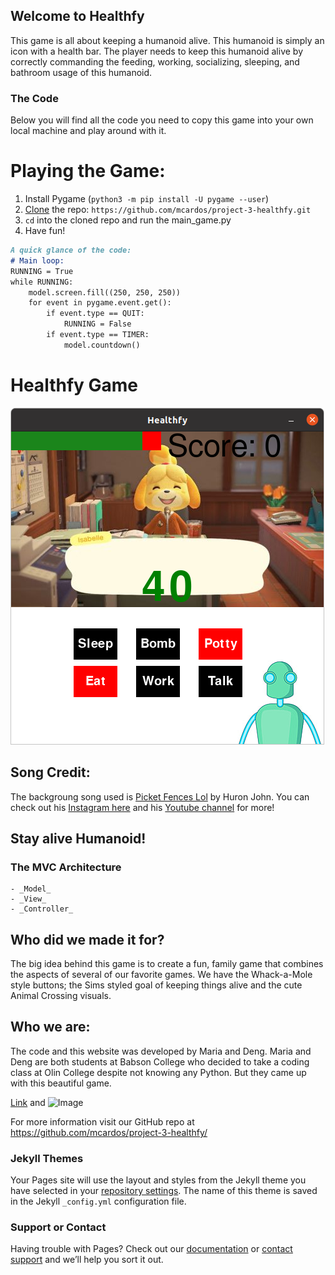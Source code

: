 ## Welcome to Healthfy

This game is all about keeping a humanoid alive. This humanoid is simply an icon with a health bar. The player needs to keep this humanoid alive by correctly commanding the feeding, working, socializing, sleeping, and bathroom usage of this humanoid.

### The Code

Below you will find all the code you need to copy this game into your own local machine and play around with it.

# Playing the Game:
1. Install Pygame (`python3 -m pip install -U pygame --user`)
2. [Clone](https://docs.github.com/en/free-pro-team@latest/github/creating-cloning-and-archiving-repositories/cloning-a-repository) the repo: `https://github.com/mcardos/project-3-healthfy.git`
3. `cd` into the cloned repo and run the main_game.py
4. Have fun!

```markdown
A quick glance of the code:
# Main loop:
RUNNING = True
while RUNNING:
    model.screen.fill((250, 250, 250))
    for event in pygame.event.get():
        if event.type == QUIT:
            RUNNING = False
        if event.type == TIMER:
            model.countdown()
```
# Healthfy Game

![An image of the game](Pictures/isabele.png)

## Song Credit:
The backgroung song used is [Picket Fences Lol](https://www.youtube.com/watch?v=W1tXhcUnwSU) by Huron John. You can check out his [Instagram here](https://www.instagram.com/huronjohnny/?hl=en) and his [Youtube channel](https://www.youtube.com/channel/UCTnqiXwiMtMnTrQLjD6MZFQ) for more!

## Stay alive Humanoid!
### The MVC Architecture
    - _Model_ 
    - _View_
    - _Controller_

## Who did we made it for?
The big idea behind this game is to create a fun, family game that combines the aspects of several of our favorite games. We have the Whack-a-Mole style buttons; the Sims styled goal of keeping things alive and the cute Animal Crossing visuals. 

## Who we are:
The code and this website was developed by Maria and Deng. 
Maria and Deng are both students at Babson College who decided to take a coding class at Olin College despite not knowing any Python. But they came up with this beautiful game.

[Link](url) and ![Image](src)


For more information visit our GitHub repo at https://github.com/mcardos/project-3-healthfy/

### Jekyll Themes

Your Pages site will use the layout and styles from the Jekyll theme you have selected in your [repository settings](https://github.com/mcardos/project-3-healthfy/settings). The name of this theme is saved in the Jekyll `_config.yml` configuration file.

### Support or Contact

Having trouble with Pages? Check out our [documentation](https://docs.github.com/categories/github-pages-basics/) or [contact support](https://github.com/contact) and we’ll help you sort it out.

